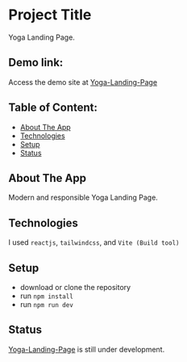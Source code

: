 # Project Title

Yoga Landing Page.

## Demo link:

Access the demo site at [Yoga-Landing-Page](https://yoga-devaandrew.netlify.app)

## Table of Content:

- [About The App](#about-the-app)
- [Technologies](#technologies)
- [Setup](#setup)
- [Status](#status)

## About The App

Modern and responsible Yoga Landing Page.

## Technologies

I used `reactjs`, `tailwindcss`, and `Vite (Build tool)`

## Setup

- download or clone the repository
- run `npm install`
- run `npm run dev`

## Status

[Yoga-Landing-Page](https://yoga-devaandrew.netlify.app) is still under development.
